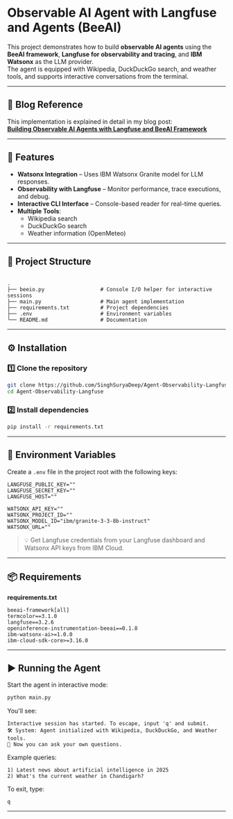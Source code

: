# Observable AI Agent with Langfuse and Agents (BeeAI)

This project demonstrates how to build **observable AI agents** using the **BeeAI framework**, **Langfuse for observability and tracing**, and **IBM Watsonx** as the LLM provider.  
The agent is equipped with Wikipedia, DuckDuckGo search, and weather tools, and supports interactive conversations from the terminal.

---

## 📖 Blog Reference
This implementation is explained in detail in my blog post:  
[**Building Observable AI Agents with Langfuse and BeeAI Framework**](https://medium.com/@SuryaDeepSingh/building-observable-ai-agents-with-langfuse-and-beeai-framework-33e2991b0bf9)

---

## 🚀 Features
- **Watsonx Integration** – Uses IBM Watsonx Granite model for LLM responses.
- **Observability with Langfuse** – Monitor performance, trace executions, and debug.
- **Interactive CLI Interface** – Console-based reader for real-time queries.
- **Multiple Tools**:
  - Wikipedia search
  - DuckDuckGo search
  - Weather information (OpenMeteo)

---

## 📂 Project Structure
```

.
├── beeio.py                  # Console I/O helper for interactive sessions
├── main.py                   # Main agent implementation
├── requirements.txt          # Project dependencies
├── .env                      # Environment variables
└── README.md                 # Documentation

````

---

## ⚙️ Installation

### 1️⃣ Clone the repository
```bash
git clone https://github.com/SinghSuryaDeep/Agent-Observability-Langfuse.git
cd Agent-Observability-Langfuse
````

### 2️⃣ Install dependencies

```bash
pip install -r requirements.txt
```

---

## 🔑 Environment Variables

Create a `.env` file in the project root with the following keys:

```env
LANGFUSE_PUBLIC_KEY=""
LANGFUSE_SECRET_KEY=""
LANGFUSE_HOST=""

WATSONX_API_KEY=""
WATSONX_PROJECT_ID=""
WATSONX_MODEL_ID="ibm/granite-3-3-8b-instruct"
WATSONX_URL=""
```

> 💡 Get Langfuse credentials from your Langfuse dashboard and Watsonx API keys from IBM Cloud.

---

## 📦 Requirements

**requirements.txt**

```
beeai-framework[all]
termcolor==3.1.0
langfuse==3.2.6
openinference-instrumentation-beeai==0.1.8
ibm-watsonx-ai>=1.0.0
ibm-cloud-sdk-core>=3.16.0
```

---

## ▶️ Running the Agent

Start the agent in interactive mode:

```bash
python main.py
```

You'll see:

```
Interactive session has started. To escape, input 'q' and submit.
🛠️ System: Agent initialized with Wikipedia, DuckDuckGo, and Weather tools.
🔁 Now you can ask your own questions.
```

Example queries:

```
1) Latest news about artificial intelligence in 2025
2) What's the current weather in Chandigarh?
```

To exit, type:

```
q
```

---

